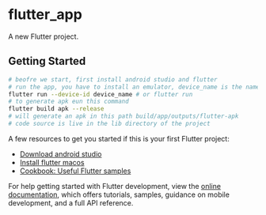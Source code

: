 # flutter_app

A new Flutter project.

## Getting Started
```bash
# beofre we start, first install android studio and flutter
# run the app, you have to install an emulator, device_name is the name of the emulator
flutter run --device-id device_name # or flutter run
# to generate apk eun this command
flutter build apk --release
# will generate an apk in this path build/app/outputs/flutter-apk
# code source is live in the lib directory of the project
```

A few resources to get you started if this is your first Flutter project:

- [Download android studio](https://developer.android.com/studio?gclid=Cj0KCQjwnP-ZBhDiARIsAH3FSRePbsmsAPbzeZFkIgRU6cGw2gaGUZVZbaAzyHrrTPKw4o9sdvjkBS8aAnLsEALw_wcB&gclsrc=aw.ds)
- [Install flutter macos](https://docs.flutter.dev/get-started/install/macos)
- [Cookbook: Useful Flutter samples](https://docs.flutter.dev/cookbook)

For help getting started with Flutter development, view the
[online documentation](https://docs.flutter.dev/), which offers tutorials,
samples, guidance on mobile development, and a full API reference.
